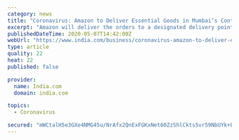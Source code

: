 ```yaml
---
category: news
title: "Coronavirus: Amazon to Deliver Essential Goods in Mumbai’s Containment Zones"
excerpt: "Amazon will deliver the orders to a designated delivery point in the vicinity of the containment zones, from where volunteers will further deliver the packages to the customer's doorsteps."
publishedDateTime: 2020-05-07T14:42:00Z
webUrl: "https://www.india.com/business/coronavirus-amazon-to-deliver-essential-goods-in-mumbais-containment-zones-4022753/"
type: article
quality: 22
heat: 22
published: false

provider:
  name: India.com
  domain: india.com

topics:
  - Coronavirus

secured: "mWCtalH5e3GXe4NMG45u/NrAfx2QnExFGKxNet60ZzShlCkts5vr59NbUYk+Lai3C/eGmDkRyGPXTLY46mvTIAuEsgOkaS8ebNEKmkX5Hrz+yo5pDBEyekM9Ef8DEr7F7dvEidN6dx0gUKa9msbl+3gA94MzSqh7CeeF2ArNo0W0IYkFMrBmYlvpMyBqc52tdlh/YVjg3h6oaMh5Jp+MBz28aG5BQ3PaS5n5uNEG8R1OV+y6k61TIEcV8ip55J11PUU8cdnD/bcY93mNCCLJq7pTbcj8ReT2VWDn158+1PyIgt7anTx2N0VAI4OFIgXMoonHUjROFNq3Lo9o1eYqOTlQJgg5i37u9wfxoi6enCHQHpg5y2QT7wM8Z7lySOnG2Yz2cen2BhG87hxaAJH/ci0x9WxvZNFtDyJDO91eKr5UXV1lGPpdhp0tN8zIdNdPzXtqXa+5hpcdzBTZkgvIjYgaW9g2GAuWHmTviZ8ZzzE=;+H6p/ErRWBn0QekzDnqYnA=="
---
```


